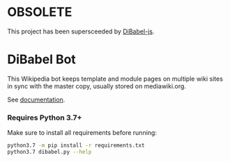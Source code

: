 # OBSOLETE

This project has been supersceeded by [DiBabel-js](https://github.com/nyurik/dibabel).

# DiBabel Bot

This Wikipedia bot keeps template and module pages on multiple wiki sites in sync with the master copy, usually stored on mediawiki.org.

See [documentation](https://www.mediawiki.org/wiki/Multilingual_Templates_and_Modules).

### Requires Python 3.7+
Make sure to install all requirements before running:

```bash
python3.7 -m pip install -r requirements.txt
python3.7 dibabel.py --help
```
